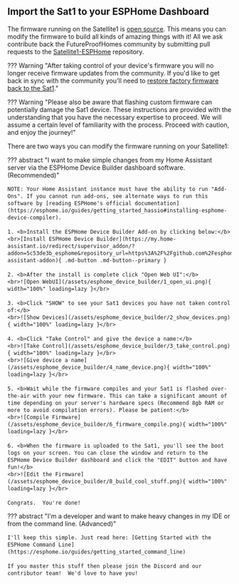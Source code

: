 ## Import the Sat1 to your ESPHome Dashboard
The firmware running on the Satellite1 is [open source](https://github.com/FutureProofHomes/Satellite1-ESPHome/blob/develop/LICENSE).  This means you can modify the firmware to build all kinds of amazing things with it!  All we ask contribute back the FutureProofHomes community by submitting pull requests to the [Satellite1-ESPHome](https://github.com/FutureProofHomes/Satellite1-ESPHome) repository.

??? Warning "After taking control of your device's firmware you will no longer receive firmware updates from the community. If you'd like to get back in sync with the community you'll need to [restore factory firmware back to the Sat1](/satellite1-troubleshooting/#start-the-device-in-boot-mode)."

??? Warning "Please also be aware that flashing custom firmware can potentially damage the Sat1 device. These instructions are provided with the understanding that you have the necessary expertise to proceed. We will assume a certain level of familiarity with the process. Proceed with caution, and enjoy the journey!"

There are two ways you can modify the firmware running on your Satellite1:

??? abstract "I want to make simple changes from my Home Assistant server via the ESPHome Device Builder dashboard software. (Recommended)"

    NOTE: Your Home Assistant instance must have the ability to run "Add-Ons". If you cannot run add-ons, see alternate ways to run this software by [reading ESPHome's official documentation](https://esphome.io/guides/getting_started_hassio#installing-esphome-device-compiler).
    
    1. <b>Install the ESPHome Device Builder Add-on by clicking below:</b>
    <br>[Install ESPHome Device Builder](https://my.home-assistant.io/redirect/supervisor_addon/?addon=5c53de3b_esphome&repository_url=https%3A%2F%2Fgithub.com%2Fesphome%2Fhome-assistant-addon){ .md-button .md-button--primary }

    2. <b>After the install is complete click "Open Web UI":</b>
    <br>![Open WebUI](/assets/esphome_device_builder/1_open_ui.png){ width="100%" loading=lazy }</br>

    3. <b>Click "SHOW" to see your Sat1 devices you have not taken control of:</b>
    <br>![Show Devices](/assets/esphome_device_builder/2_show_devices.png){ width="100%" loading=lazy }</br>

    4. <b>Click "Take Control" and give the device a name:</b>
    <br>![Take Control](/assets/esphome_device_builder/3_take_control.png){ width="100%" loading=lazy }</br>
    <br>![Give device a name](/assets/esphome_device_builder/4_name_device.png){ width="100%" loading=lazy }</br>
    
    5. <b>Wait while the firmware compiles and your Sat1 is flashed over-the-air with your new firmware. This can take a significant amount of time depending on your server's hardware specs (Recommend 8gb RAM or more to avoid compilation errors). Please be patient:</b>
    <br>![Compile Firmware](/assets/esphome_device_builder/6_firmware_compile.png){ width="100%" loading=lazy }</br>

    6. <b>When the firmware is uploaded to the Sat1, you'll see the boot logs on your screen. You can close the window and return to the ESPHome Device Builder dashboard and click the "EDIT" button and have fun!</b>
    <br>![Edit the Firmware](/assets/esphome_device_builder/8_build_cool_stuff.png){ width="100%" loading=lazy }</br>

    Congrats.  You're done!

??? abstract "I'm a developer and want to make heavy changes in my IDE or from the command line. (Advanced)"

    I'll keep this simple. Just read here: [Getting Started with the ESPHome Command Line](https://esphome.io/guides/getting_started_command_line)

    If you master this stuff then please join the Discord and our contributor team!  We'd love to have you!